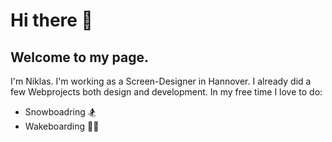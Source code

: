 # Hi there 👋
## Welcome to my page. 
I'm Niklas.
I'm working as a Screen-Designer in Hannover.
I already did a few Webprojects both design and development.
In my free time I love to do:
- Snowboadring 🏂
- Wakeboarding 🏄‍♂️
